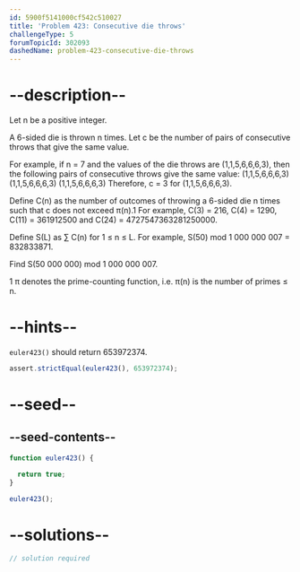 ```yaml
---
id: 5900f5141000cf542c510027
title: 'Problem 423: Consecutive die throws'
challengeType: 5
forumTopicId: 302093
dashedName: problem-423-consecutive-die-throws
---
```


# --description--

Let n be a positive integer.

A 6-sided die is thrown n times. Let c be the number of pairs of consecutive throws that give the same value.

For example, if n = 7 and the values of the die throws are (1,1,5,6,6,6,3), then the following pairs of consecutive throws give the same value: (1,1,5,6,6,6,3) (1,1,5,6,6,6,3) (1,1,5,6,6,6,3) Therefore, c = 3 for (1,1,5,6,6,6,3).

Define C(n) as the number of outcomes of throwing a 6-sided die n times such that c does not exceed π(n).1 For example, C(3) = 216, C(4) = 1290, C(11) = 361912500 and C(24) = 4727547363281250000.

Define S(L) as ∑ C(n) for 1 ≤ n ≤ L. For example, S(50) mod 1 000 000 007 = 832833871.

Find S(50 000 000) mod 1 000 000 007.

1 π denotes the prime-counting function, i.e. π(n) is the number of primes ≤ n.

# --hints--

`euler423()` should return 653972374.

```js
assert.strictEqual(euler423(), 653972374);
```

# --seed--

## --seed-contents--

```js
function euler423() {

  return true;
}

euler423();
```

# --solutions--

```js
// solution required
```
